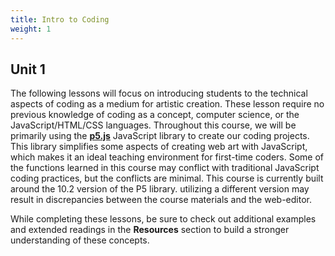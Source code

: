 ```yaml
---
title: Intro to Coding
weight: 1
---
```

## Unit 1

The following lessons will focus on introducing students to the technical aspects of coding as a medium for artistic creation. These lesson require no previous knowledge of coding as a concept, computer science, or the JavaScript/HTML/CSS languages. Throughout this course, we will be primarily using the [**p5.js**](p5js.org) JavaScript library to create our coding projects. This library simplifies some aspects of creating web art with JavaScript, which makes it an ideal teaching environment for first-time coders. Some of the functions learned in this course may conflict with traditional JavaScript coding practices, but the conflicts are minimal. This course is currently built around the 10.2 version of the P5 library. utilizing a different version may result in discrepancies between the course materials and the web-editor.

While completing these lessons, be sure to check out additional examples and extended readings in the **Resources** section to build a stronger understanding of these concepts.
